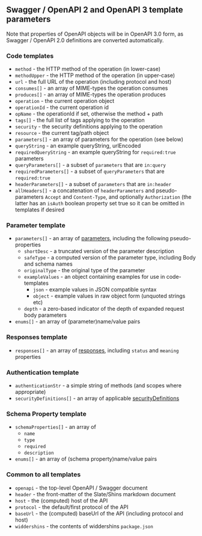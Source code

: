 ## Swagger / OpenAPI 2 and OpenAPI 3 template parameters

Note that properties of OpenAPI objects will be in OpenAPI 3.0 form, as
Swagger / OpenAPI 2.0 definitions are converted automatically.

### Code templates

-   `method` - the HTTP method of the operation (in lower-case)
-   `methodUpper` - the HTTP method of the operation (in upper-case)
-   `url` - the full URL of the operation (including protocol and host)
-   `consumes[]` - an array of MIME-types the operation consumes
-   `produces[]` - an array of MIME-types the operation produces
-   `operation` - the current operation object
-   `operationId` - the current operation id
-   `opName` - the operationId if set, otherwise the method + path
-   `tags[]` - the full list of tags applying to the operation
-   `security` - the security definitions applying to the operation
-   `resource` - the current tag/path object
-   `parameters[]` - an array of parameters for the operation (see below)
-   `queryString` - an example queryString, urlEncoded
-   `requiredQueryString` - an example queryString for `required:true` parameters
-   `queryParameters[]` - a subset of `parameters` that are `in:query`
-   `requiredParameters[]` - a subset of `queryParameters` that are `required:true`
-   `headerParameters[]` - a subset of `parameters` that are `in:header`
-   `allHeaders[]` - a concatenation of `headerParameters` and pseudo-parameters `Accept` and `Content-Type`, and optionally `Authorization` (the latter has an `isAuth` boolean property set true so it can be omitted in templates if desired

### Parameter template

-   `parameters[]` - an array of [parameters](https://github.com/OAI/OpenAPI-Specification/blob/master/versions/3.0.0.md#parameterObject), including the following pseudo-properties
    -   `shortDesc` - a truncated version of the parameter description
    -   `safeType` - a computed version of the parameter type, including Body and schema names
    -   `originalType` - the original type of the parameter
    -   `exampleValues` - an object containing examples for use in code-templates
        -   `json` - example values in JSON compatible syntax
        -   `object` - example values in raw object form (unquoted strings etc)
    -   `depth` - a zero-based indicator of the depth of expanded request body parameters
-   `enums[]` - an array of (parameter)name/value pairs

### Responses template

-   `responses[]` - an array of [responses](https://github.com/OAI/OpenAPI-Specification/blob/master/versions/3.0.0.md#responseObject), including `status` and `meaning` properties

### Authentication template

-   `authenticationStr` - a simple string of methods (and scopes where appropriate)
-   `securityDefinitions[]` - an array of applicable [securityDefinitions](https://github.com/OAI/OpenAPI-Specification/blob/master/versions/3.0.0.md#securityRequirementObject)

### Schema Property template

-   `schemaProperties[]` - an array of
    -   `name`
    -   `type`
    -   `required`
    -   `description`
-   `enums[]` - an array of (schema property)name/value pairs

### Common to all templates

-   `openapi` - the top-level OpenAPI / Swagger document
-   `header` - the front-matter of the Slate/Shins markdown document
-   `host` - the (computed) host of the API
-   `protocol` - the default/first protocol of the API
-   `baseUrl` - the (computed) baseUrl of the API (including protocol and host)
-   `widdershins` - the contents of widdershins `package.json`
